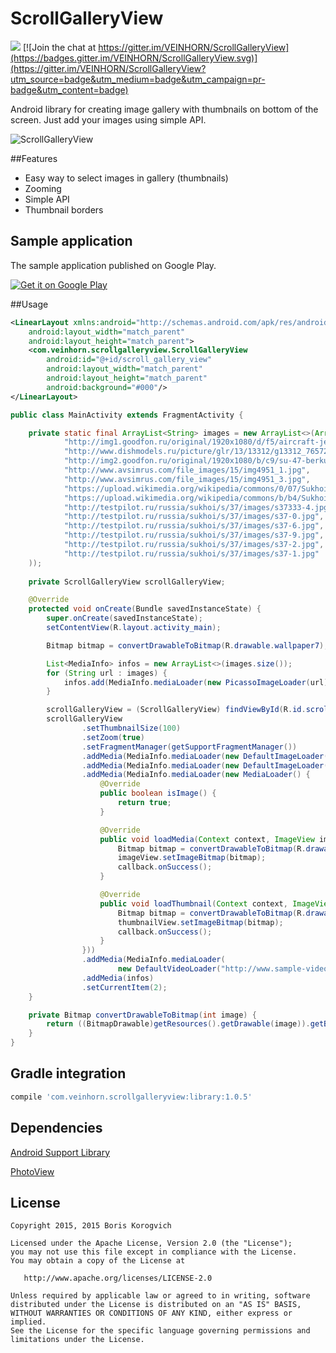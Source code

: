 # ScrollGalleryView

![](https://travis-ci.org/inver/ScrollGalleryView.svg)
[![Join the chat at https://gitter.im/VEINHORN/ScrollGalleryView](https://badges.gitter.im/VEINHORN/ScrollGalleryView.svg)](https://gitter.im/VEINHORN/ScrollGalleryView?utm_source=badge&utm_medium=badge&utm_campaign=pr-badge&utm_content=badge)

Android library for creating image gallery with thumbnails on bottom of the screen. Just add your images using simple API.

![ScrollGalleryView](http://i.imgur.com/xrBt4Xx.gif)

##Features
- Easy way to select images in gallery (thumbnails)
- Zooming
- Simple API
- Thumbnail borders

## Sample application
The sample application published on Google Play.

[![Get it on Google Play](http://www.android.com/images/brand/get_it_on_play_logo_small.png)](https://play.google.com/store/apps/details?id=com.veinhorn.scrollgalleryview)

##Usage
```xml
<LinearLayout xmlns:android="http://schemas.android.com/apk/res/android"
    android:layout_width="match_parent"
    android:layout_height="match_parent">
    <com.veinhorn.scrollgalleryview.ScrollGalleryView
        android:id="@+id/scroll_gallery_view"
        android:layout_width="match_parent"
        android:layout_height="match_parent"
        android:background="#000"/>
</LinearLayout>
```

```java
public class MainActivity extends FragmentActivity {

    private static final ArrayList<String> images = new ArrayList<>(Arrays.asList(
            "http://img1.goodfon.ru/original/1920x1080/d/f5/aircraft-jet-su-47-berkut.jpg",
            "http://www.dishmodels.ru/picture/glr/13/13312/g13312_7657277.jpg",
            "http://img2.goodfon.ru/original/1920x1080/b/c9/su-47-berkut-c-37-firkin.jpg",
            "http://www.avsimrus.com/file_images/15/img4951_1.jpg",
            "http://www.avsimrus.com/file_images/15/img4951_3.jpg",
            "https://upload.wikimedia.org/wikipedia/commons/0/07/Sukhoi_Su-47_in_2008.jpg",
            "https://upload.wikimedia.org/wikipedia/commons/b/b4/Sukhoi_Su-47_Berkut_%28S-37%29_in_2001.jpg",
            "http://testpilot.ru/russia/sukhoi/s/37/images/s37333-4.jpg",
            "http://testpilot.ru/russia/sukhoi/s/37/images/s37-0.jpg",
            "http://testpilot.ru/russia/sukhoi/s/37/images/s37-6.jpg",
            "http://testpilot.ru/russia/sukhoi/s/37/images/s37-9.jpg",
            "http://testpilot.ru/russia/sukhoi/s/37/images/s37-2.jpg",
            "http://testpilot.ru/russia/sukhoi/s/37/images/s37-1.jpg"
    ));
    
    private ScrollGalleryView scrollGalleryView;

    @Override
    protected void onCreate(Bundle savedInstanceState) {
        super.onCreate(savedInstanceState);
        setContentView(R.layout.activity_main);

        Bitmap bitmap = convertDrawableToBitmap(R.drawable.wallpaper7);

        List<MediaInfo> infos = new ArrayList<>(images.size());
        for (String url : images) {
            infos.add(MediaInfo.mediaLoader(new PicassoImageLoader(url)));
        }

        scrollGalleryView = (ScrollGalleryView) findViewById(R.id.scroll_gallery_view);
        scrollGalleryView
                .setThumbnailSize(100)
                .setZoom(true)
                .setFragmentManager(getSupportFragmentManager())
                .addMedia(MediaInfo.mediaLoader(new DefaultImageLoader(R.drawable.wallpaper1)))
                .addMedia(MediaInfo.mediaLoader(new DefaultImageLoader(bitmap)))
                .addMedia(MediaInfo.mediaLoader(new MediaLoader() {
                    @Override
                    public boolean isImage() {
                        return true;
                    }

                    @Override
                    public void loadMedia(Context context, ImageView imageView, MediaLoader.SuccessCallback callback) {
                        Bitmap bitmap = convertDrawableToBitmap(R.drawable.wallpaper3);
                        imageView.setImageBitmap(bitmap);
                        callback.onSuccess();
                    }

                    @Override
                    public void loadThumbnail(Context context, ImageView thumbnailView, MediaLoader.SuccessCallback                                 callback) {
                        Bitmap bitmap = convertDrawableToBitmap(R.drawable.wallpaper3);
                        thumbnailView.setImageBitmap(bitmap);
                        callback.onSuccess();
                    }
                }))
                .addMedia(MediaInfo.mediaLoader(
                        new DefaultVideoLoader("http://www.sample-videos.com/video/mp4/720/big_buck_bunny_720p_1mb.mp4",                            R.mipmap.default_video)))
                .addMedia(infos)
                .setCurrentItem(2);
    }

    private Bitmap convertDrawableToBitmap(int image) {
        return ((BitmapDrawable)getResources().getDrawable(image)).getBitmap();
    }
}

```

## Gradle integration
```gradle
compile 'com.veinhorn.scrollgalleryview:library:1.0.5'
```

## Dependencies
[Android Support Library](http://developer.android.com/tools/support-library/index.html)

[PhotoView](https://github.com/chrisbanes/PhotoView)

## License

    Copyright 2015, 2015 Boris Korogvich

    Licensed under the Apache License, Version 2.0 (the "License");
    you may not use this file except in compliance with the License.
    You may obtain a copy of the License at

       http://www.apache.org/licenses/LICENSE-2.0

    Unless required by applicable law or agreed to in writing, software
    distributed under the License is distributed on an "AS IS" BASIS,
    WITHOUT WARRANTIES OR CONDITIONS OF ANY KIND, either express or implied.
    See the License for the specific language governing permissions and
    limitations under the License.
